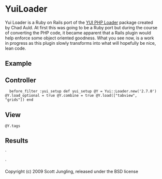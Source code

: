 YuiLoader
=========

Yui Loader is a Ruby on Rails port of the [YUI PHP Loader](http://yuilibrary.com/projects/phploader) package created by Chad Auld.
At first this was going to be a Ruby port but during the course of converting the PHP code, it became apparent that a Rails plugin would help enforce some object oriented goodness. What you see now, is a work in progress as this plugin slowly transforms into what will hopefully be nice, lean code.


Example
-------

Controller
----------
`  before_filter :yui_setup
  def yui_setup
    @Y = Yui::Loader.new('2.7.0')
    @Y.load_optional = true
    @Y.combine = true
    @Y.load(["tabview", "grids"])
  end`

View
----

`@Y.tags`

Results
-------

`<link rel="stylesheet" href="http://yui.yahooapis.com/combo?2.7.0/build/reset-fonts-grids/reset-fonts-grids.css"   type="text/css" charset="utf-8" />
<script type="text/javascript" charset="utf-8" src="http://yui.yahooapis.com/combo?2.7.0/build/container/container_core-min.js&2.7.0/build/connection/connection-min.js&2.7.0/build/tabview/tabview-min.js&2.7.0/build/yahoo-dom-event/yahoo-dom-event.js&2.7.0/build/element/element-min.js&2.7.0/build/menu/menu-min.js"></script>`


Copyright (c) 2009 Scott Jungling, released under the BSD license